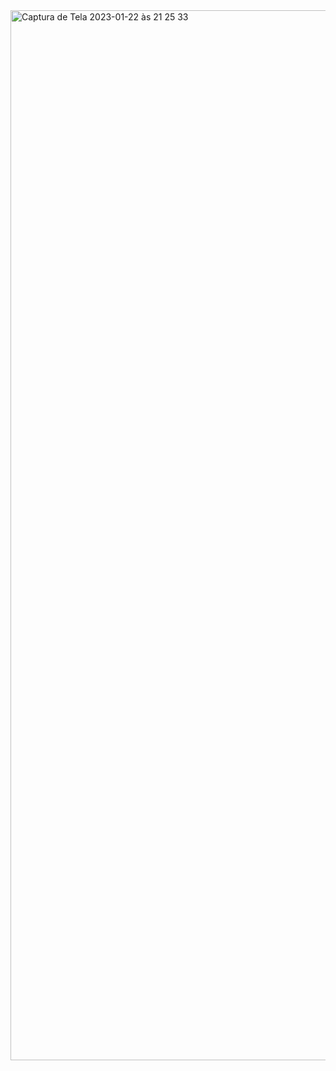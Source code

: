 <img width="1680" alt="Captura de Tela 2023-01-22 às 21 25 33" src="https://user-images.githubusercontent.com/101803953/215891561-d391ec83-c5c8-4033-8ee4-374db7ddaa85.png">

